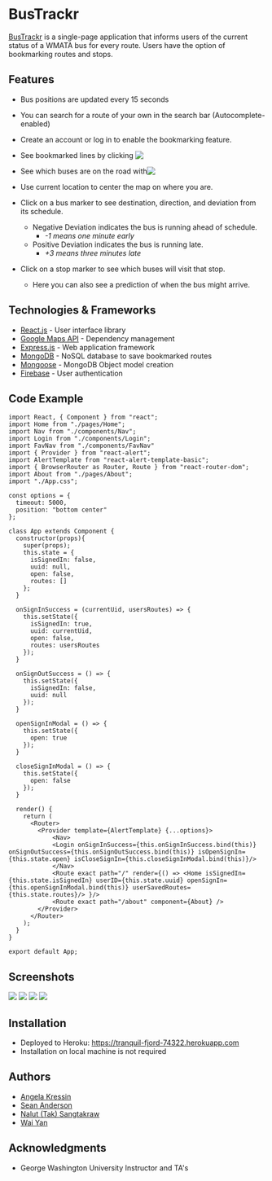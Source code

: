 # BusTrackr

[BusTrackr](https://tranquil-fjord-74322.herokuapp.com) is a single-page application that informs users of the current status of a WMATA bus for every route. Users have the option of bookmarking routes and stops.

## Features

* Bus positions are updated every 15 seconds
* You can search for a route of your own in the search bar (Autocomplete-enabled)
* Create an account or log in to enable the bookmarking feature.
* See bookmarked lines by clicking <img src="https://user-images.githubusercontent.com/24596592/39953411-791f7c50-5579-11e8-8567-c04eb48b48ed.png" align="top">
* See which buses are on the road with<img src="https://user-images.githubusercontent.com/24596592/39953416-85f339a8-5579-11e8-971d-367c0a59893c.png" align="top">
* Use current location to center the map on where you are.
* Click on a bus marker to see destination, direction, and deviation from its schedule.
    - Negative Deviation indicates the bus is running ahead of schedule.
        - *-1 means one minute early*
    - Positive Deviation indicates the bus is running late.
        - *+3 means three minutes late*

* Click on a stop marker to see which buses will visit that stop.
    - Here you can also see a prediction of when the bus might arrive.

## Technologies & Frameworks

* [React.js](https://reactjs.org/) - User interface library
* [Google Maps API](https://maven.apache.org/) - Dependency management
* [Express.js](https://expressjs.com/) - Web application framework
* [MongoDB](https://www.mongodb.com/) - NoSQL database to save bookmarked routes
* [Mongoose](http://mongoosejs.com/) - MongoDB Object model creation
* [Firebase](https://firebase.google.com/) - User authentication

## **Code Example**
```
import React, { Component } from "react";
import Home from "./pages/Home";
import Nav from "./components/Nav";
import Login from "./components/Login";
import FavNav from "./components/FavNav"
import { Provider } from "react-alert";
import AlertTemplate from "react-alert-template-basic";
import { BrowserRouter as Router, Route } from "react-router-dom";
import About from "./pages/About";
import "./App.css";

const options = {
  timeout: 5000,
  position: "bottom center"
};

class App extends Component {
  constructor(props){
    super(props);
    this.state = {
      isSignedIn: false,
      uuid: null,
      open: false,
      routes: []
    };
  }
  
  onSignInSuccess = (currentUid, usersRoutes) => {
    this.setState({
      isSignedIn: true,
      uuid: currentUid,
      open: false,
      routes: usersRoutes
    });
  }
  
  onSignOutSuccess = () => {
    this.setState({
      isSignedIn: false,
      uuid: null
    });
  }

  openSignInModal = () => {
    this.setState({
      open: true
    });
  }

  closeSignInModal = () => {
    this.setState({
      open: false
    });
  }

  render() {
    return (
      <Router>
        <Provider template={AlertTemplate} {...options}>
            <Nav>
            <Login onSignInSuccess={this.onSignInSuccess.bind(this)} onSignOutSuccess={this.onSignOutSuccess.bind(this)} isOpenSignIn={this.state.open} isCloseSignIn={this.closeSignInModal.bind(this)}/>
            </Nav>
            <Route exact path="/" render={() => <Home isSignedIn={this.state.isSignedIn} userID={this.state.uuid} openSignIn={this.openSignInModal.bind(this)} userSavedRoutes={this.state.routes}/> }/>
            <Route exact path="/about" component={About} />
        </Provider>
      </Router>
    );
  }
}

export default App;
```


## Screenshots
<img src="https://user-images.githubusercontent.com/24596592/39953648-7eef6afa-557e-11e8-9089-463fa8813c1d.png">
<img src="https://user-images.githubusercontent.com/24596592/39953702-2afab34a-557f-11e8-8e9d-03ce8d1f6fa3.png">
<img src="https://user-images.githubusercontent.com/24596592/39953617-c49093dc-557d-11e8-8e9b-872f3e5dd3ec.png">
<img src="https://user-images.githubusercontent.com/24596592/39953637-2758842a-557e-11e8-958d-8b6aea728c5e.png">

## Installation
* Deployed to Heroku: https://tranquil-fjord-74322.herokuapp.com
* Installation on local machine is not required

## Authors

* [Angela Kressin](https://github.com/angkressin)
* [Sean Anderson](https://github.com/andersensm)
* [Nalut (Tak) Sangtakraw](https://github.com/tak009)
* [Wai Yan](https://github.com/Wai-Yan/)

## Acknowledgments

* George Washington University Instructor and TA's
